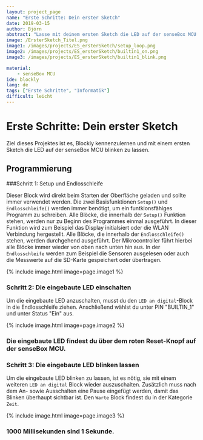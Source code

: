 ```yaml
---
layout: project_page
name: "Erste Schritte: Dein erster Sketch"
date: 2019-03-15
author: Björn
abstract: "Lasse mit deinem ersten Sketch die LED auf der senseBox MCU blinken"
image: /ErsterSketch_Titel.png
image1: /images/projects/ES_ersterSketch/setup_loop.png
image2: /images/projects/ES_ersterSketch/builtin1_on.png
image3: /images/projects/ES_ersterSketch/builtin1_blink.png

material:
    - senseBox MCU
ide: blockly  
lang: de
tags: ["Erste Schritte", "Informatik"]
difficult: leicht
---
```


# Erste Schritte: Dein erster Sketch
Ziel dieses Projektes ist es, Blockly kennenzulernen und mit einem ersten Sketch die LED auf der senseBox MCU blinken zu lassen.

## Programmierung

###Schritt 1: Setup und Endlosschleife

Dieser Block wird direkt beim Starten der Oberfläche geladen und sollte immer verwendet werden. Die zwei Basisfunktionen `Setup()` und `Endlosschleife()` werden immer benötigt, um ein funtkionsfähiges Programm zu schreiben.
Alle Blöcke, die innerhalb der `Setup()` Funktion stehen, werden nur zu Beginn des Programmes einmal ausgeführt. In dieser Funktion wird zum Beispiel das Display initialsiert oder die WLAN Verbindung hergestellt. Alle Blöcke, die innerhalb der `Endlosschleife()` stehen, werden durchgehend ausgeführt. Der Mikrocontroller führt hierbei alle Blöcke immer wieder von oben nach unten hin aus. In der `Endlosschleife` werden zum Beispiel die Sensoren ausgelesen oder auch die Messwerte auf die SD-Karte gespeichert oder übertragen.

{% include image.html image=page.image1 %}

### Schritt 2: Die eingebaute LED einschalten

Um die eingebaute LED anzuschalten, musst du den `LED an digital`-Block in die Endlosschleife ziehen. Anschließend wählst du unter PIN "BUILTIN_1" und unter Status "Ein" aus.

{% include image.html image=page.image2 %}

<div class="panel panel-info">
  <div class="panel-heading">
    <h3 class="panel-title">Die eingebaute LED findest du über dem roten Reset-Knopf auf der senseBox MCU.</h3>
  </div>
  <div class="panel-body">
  </div>
</div>

### Schritt 3: Die eingebaute LED blinken lassen

Um die eingebaute LED blinken zu lassen, ist es nötig, sie mit einem weiteren `LED an digital` Block wieder auszuschalten. Zusätzlich muss nach dem An- sowie Ausschalten eine Pause eingefügt werden, damit das Blinken überhaupt sichtbar ist. Den `Warte` Block findest du in der Kategorie `Zeit`.

{% include image.html image=page.image3 %}

<div class="panel panel-info">
  <div class="panel-heading">
    <h3 class="panel-title">1000 Millisekunden sind 1 Sekunde.</h3>
  </div>
  <div class="panel-body">
  </div>
</div>
